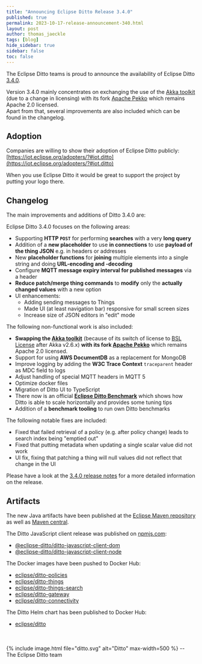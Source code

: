 ```yaml
---
title: "Announcing Eclipse Ditto Release 3.4.0"
published: true
permalink: 2023-10-17-release-announcement-340.html
layout: post
author: thomas_jaeckle
tags: [blog]
hide_sidebar: true
sidebar: false
toc: false
---
```


The Eclipse Ditto teams is proud to announce the availability of Eclipse Ditto 
[3.4.0](https://projects.eclipse.org/projects/iot.ditto/releases/3.4.0).

Version 3.4.0 mainly concentrates on exchanging the use of the [Akka toolkit](https://akka.io) 
(due to a change in licensing) with its fork [Apache Pekko](https://pekko.apache.org/) which remains Apache 2.0 licensed.  
Apart from that, several improvements are also included which can be found in the changelog.


## Adoption

Companies are willing to show their adoption of Eclipse Ditto publicly: 
[https://iot.eclipse.org/adopters/?#iot.ditto](https://iot.eclipse.org/adopters/?#iot.ditto)

When you use Eclipse Ditto it would be great to support the project by putting your logo there.  


## Changelog

The main improvements and additions of Ditto 3.4.0 are:

Eclipse Ditto 3.4.0 focuses on the following areas:

* Supporting **HTTP `POST`** for performing **searches** with a very **long query**
* Addition of a **new placeholder** to use **in connections** to use **payload of the thing JSON** e.g. in headers or addresses
* New **placeholder functions** for **joining** multiple elements into a single string and doing **URL-encoding and -decoding**
* Configure **MQTT message expiry interval for published messages** via a header
* **Reduce patch/merge thing commands** to **modify** only the **actually changed values** with a new option
* UI enhancements:
  * Adding sending messages to Things
  * Made UI (at least navigation bar) responsive for small screen sizes
  * Increase size of JSON editors in "edit" mode

The following non-functional work is also included:

* **Swapping the [Akka toolkit](https://akka.io)** (because of its switch of license to [BSL License](https://www.lightbend.com/akka/license-faq) after Akka v2.6.x)
  **with its fork [Apache Pekko](https://pekko.apache.org/)** which remains Apache 2.0 licensed.
* Support for using **AWS DocumentDB** as a replacement for MongoDB
* Improve logging by adding the **W3C Trace Context** `traceparent` header as MDC field to logs
* Adjust handling of special MQTT headers in MQTT 5
* Optimize docker files
* Migration of Ditto UI to TypeScript
* There now is an official **[Eclipse Ditto Benchmark](2023-10-09-ditto-benchmark.html)** which shows how Ditto is able
  to scale horizontally and provides some tuning tips
* Addition of a **benchmark tooling** to run own Ditto benchmarks

The following notable fixes are included:

* Fixed that failed retrieval of a policy (e.g. after policy change) leads to search index being "emptied out"
* Fixed that putting metadata when updating a single scalar value did not work
* UI fix, fixing that patching a thing will null values did not reflect that change in the UI

Please have a look at the [3.4.0 release notes](release_notes_340.html) for a more detailed information on the release.


## Artifacts

The new Java artifacts have been published at the [Eclipse Maven repository](https://repo.eclipse.org/content/repositories/ditto/)
as well as [Maven central](https://repo1.maven.org/maven2/org/eclipse/ditto/).

The Ditto JavaScript client release was published on [npmjs.com](https://www.npmjs.com/~eclipse_ditto):
* [@eclipse-ditto/ditto-javascript-client-dom](https://www.npmjs.com/package/@eclipse-ditto/ditto-javascript-client-dom)
* [@eclipse-ditto/ditto-javascript-client-node](https://www.npmjs.com/package/@eclipse-ditto/ditto-javascript-client-node)


The Docker images have been pushed to Docker Hub:
* [eclipse/ditto-policies](https://hub.docker.com/r/eclipse/ditto-policies/)
* [eclipse/ditto-things](https://hub.docker.com/r/eclipse/ditto-things/)
* [eclipse/ditto-things-search](https://hub.docker.com/r/eclipse/ditto-things-search/)
* [eclipse/ditto-gateway](https://hub.docker.com/r/eclipse/ditto-gateway/)
* [eclipse/ditto-connectivity](https://hub.docker.com/r/eclipse/ditto-connectivity/)

The Ditto Helm chart has been published to Docker Hub:
* [eclipse/ditto](https://hub.docker.com/r/eclipse/ditto/)

<br/>
<br/>
{% include image.html file="ditto.svg" alt="Ditto" max-width=500 %}
--<br/>
The Eclipse Ditto team
